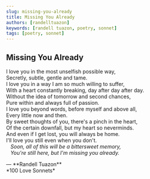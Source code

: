 ```yaml
---
slug: missing-you-already
title: Missing You Already
authors: [randelltuazon]
keywords: [randell tuazon, poetry, sonnet]
tags: [poetry, sonnet]
---
```


## Missing You Already

I love you in the most unselfish possible way,  
Secretly, subtle, gentle and tame.  
I love you in a way I am so much willing to suffer,  
With a heart constantly breaking, day after day after day.  
Without the idea of tomorrow and second chances,  
Pure within and always full of passion.  
I love you beyond words, before myself and above all,  
Every little now and then.  
By sweet thoughts of you, there's a pinch in the heart,  
Of the certain downfall, but my heart so neverminds.  
And even if I get lost, you will always be home.  
I'll love you still even when you don't.  
&nbsp;&nbsp; *Soon, all of this will be a bittersweet memory,*  
&nbsp;&nbsp; *You're still here, but I'm missing you already.*  

<footer>— **Randell Tuazon** <div class="text-sm mt-1">*100 Love Sonnets*</div></footer>
